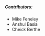 <h5>Contributors:</h5>
<ul>
<li>Mike Feneley</li>
<li>Anshul Basia</li>
<li>Cheick Berthe</li>
</ul>
